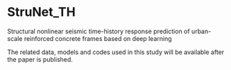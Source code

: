 # StruNet_TH
Structural nonlinear seismic time-history response prediction of urban-scale reinforced concrete frames based on deep learning


The related data, models and codes used in this study will be available after the paper is published.

